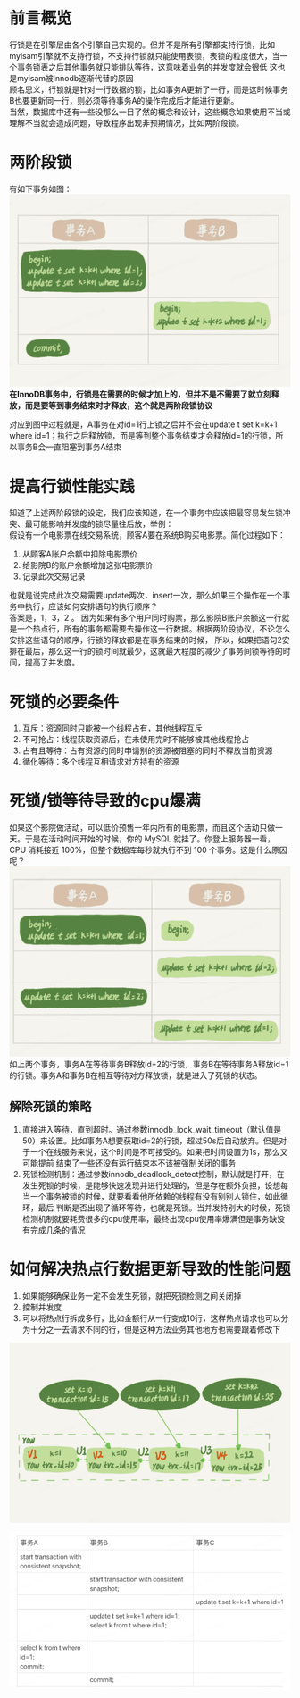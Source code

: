 # 前言概览

行锁是在引擎层由各个引擎自己实现的。但并不是所有引擎都支持行锁，比如myisam引擎就不支持行锁，不支持行锁就只能使用表锁，表锁的粒度很大，当一个事务锁表之后其他事务就只能排队等待，这意味着业务的并发度就会很低
这也是myisam被innodb逐渐代替的原因   
顾名思义，行锁就是针对一行数据的锁，比如事务A更新了一行，而是这时候事务B也要更新同一行，则必须等待事务A的操作完成后才能进行更新。    
当然，数据库中还有一些没那么一目了然的概念和设计，这些概念如果使用不当或理解不当就会造成问题，导致程序出现非预期情况，比如两阶段锁。

# 两阶段锁

有如下事务如图：   
![img.png](img.png)
**在InnoDB事务中，行锁是在需要的时候才加上的，但并不是不需要了就立刻释放，而是要等到事务结束时才释放，这个就是两阶段锁协议**

对应到图中过程就是，A事务在对id=1行上锁之后并不会在update t set k=k+1 where
id=1；执行之后释放锁，而是等到整个事务结束才会释放id=1的行锁，所以事务B会一直阻塞到事务A结束

# 提高行锁性能实践   
知道了上述两阶段锁的设定，我们应该知道，在一个事务中应该把最容易发生锁冲突、最可能影响并发度的锁尽量往后放，举例：    
假设有一个电影票在线交易系统，顾客A要在系统B购买电影票。简化过程如下：   
1. 从顾客A账户余额中扣除电影票价
2. 给影院B的账户余额增加这张电影票价
3. 记录此次交易记录  

也就是说完成此次交易需要update两次，insert一次，那么如果三个操作在一个事务中执行，应该如何安排语句的执行顺序？   
答案是，1，3，2 。 因为如果有多个用户同时购票，那么影院B账户余额这一行就是一个热点行，所有的事务都需要去操作这一行数据。根据两阶段协议，不论怎么安排这些语句的顺序，行锁的释放都是在事务结束的时候，
所以，如果把语句2安排在最后，那么这一行的锁时间就最少，这就最大程度的减少了事务间锁等待的时间，提高了并发度。
# 死锁的必要条件  
1. 互斥：资源同时只能被一个线程占有，其他线程互斥
2. 不可抢占：线程获取资源后，在未使用完时不能够被其他线程抢占
3. 占有且等待：占有资源的同时申请别的资源被阻塞的同时不释放当前资源
4. 循化等待：多个线程互相请求对方持有的资源   
# 死锁/锁等待导致的cpu爆满
如果这个影院做活动，可以低价预售一年内所有的电影票，而且这个活动只做一天。于是在活动时间开始的时候，你的 MySQL 就挂了。你登上服务器一看，CPU 消耗接近 100%，但整个数据库每秒就执行不到 100 个事务。这是什么原因呢？
![img_1.png](img_1.png)
如上两个事务，事务A在等待事务B释放id=2的行锁，事务B在等待事务A释放id=1的行锁。事务A和事务B在相互等待对方释放锁，就是进入了死锁的状态。
## 解除死锁的策略
1. 直接进入等待，直到超时。通过参数innodb_lock_wait_timeout（默认值是50）来设置。比如事务A想要获取id=2的行锁，超过50s后自动放弃。但是对于一个在线服务来说，这个时间是不可接受的。如果把时间设置为1s，那么又可能提前
结束了一些还没有运行结束本不该被强制关闭的事务
2. 死锁检测机制：通过参数innodb_deadlock_detect控制，默认就是打开，在发生死锁的时候，是能够快速发现并进行处理的，但是存在额外负担，设想每当一个事务被锁的时候，就要看看他所依赖的线程有没有别别人锁住，如此循环，最后
判断是否出现了循环等待，也就是死锁。当并发特别大的时候，死锁检测机制就要耗费很多的cpu使用率，最终出现cpu使用率爆满但是事务缺没有完成几条的情况  
# 如何解决热点行数据更新导致的性能问题  
1. 如果能够确保业务一定不会发生死锁，就把死锁检测之间关闭掉
2. 控制并发度
3. 可以将热点行拆成多行，比如金额行从一行变成10行，这样热点请求也可以分为十分之一去请求不同的行，但是这种方法业务其他地方也需要跟着修改下


![img_2.png](img_2.png)

![img_3.png](img_3.png)